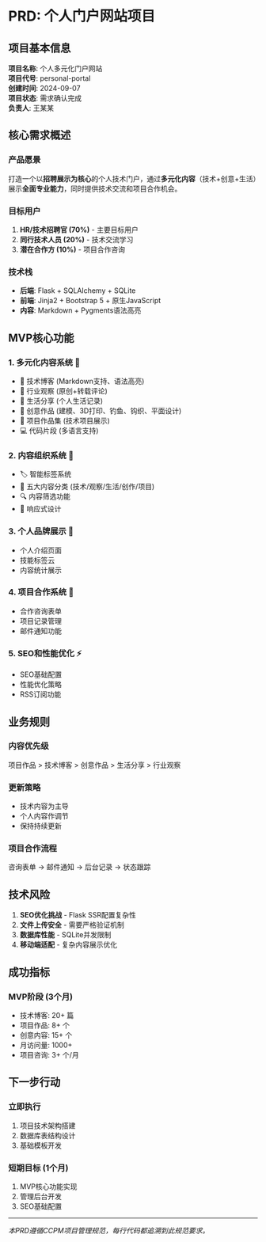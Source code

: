 # PRD: 个人门户网站项目

## 项目基本信息

**项目名称**: 个人多元化门户网站  
**项目代号**: personal-portal  
**创建时间**: 2024-09-07  
**项目状态**: 需求确认完成  
**负责人**: 王某某  

## 核心需求概述

### 产品愿景
打造一个以**招聘展示为核心**的个人技术门户，通过**多元化内容**（技术+创意+生活）展示**全面专业能力**，同时提供技术交流和项目合作机会。

### 目标用户
1. **HR/技术招聘官 (70%)** - 主要目标用户
2. **同行技术人员 (20%)** - 技术交流学习
3. **潜在合作方 (10%)** - 项目合作咨询

### 技术栈
- **后端**: Flask + SQLAlchemy + SQLite
- **前端**: Jinja2 + Bootstrap 5 + 原生JavaScript
- **内容**: Markdown + Pygments语法高亮

## MVP核心功能

### 1. 多元化内容系统 🎯
- 📝 技术博客 (Markdown支持、语法高亮)
- 📰 行业观察 (原创+转载评论)
- 🌊 生活分享 (个人生活记录)
- 🎨 创意作品 (建模、3D打印、钓鱼、钩织、平面设计)
- 💼 项目作品集 (技术项目展示)
- 💻 代码片段 (多语言支持)

### 2. 内容组织系统 📂
- 🏷️ 智能标签系统
- 📂 五大内容分类 (技术/观察/生活/创作/项目)
- 🔍 内容筛选功能
- 📱 响应式设计

### 3. 个人品牌展示 👤
- 个人介绍页面
- 技能标签云
- 内容统计展示

### 4. 项目合作系统 💼
- 合作咨询表单
- 项目记录管理
- 邮件通知功能

### 5. SEO和性能优化 ⚡
- SEO基础配置
- 性能优化策略
- RSS订阅功能

## 业务规则

### 内容优先级
项目作品 > 技术博客 > 创意作品 > 生活分享 > 行业观察

### 更新策略
- 技术内容为主导
- 个人内容作调节
- 保持持续更新

### 项目合作流程
咨询表单 → 邮件通知 → 后台记录 → 状态跟踪

## 技术风险

1. **SEO优化挑战** - Flask SSR配置复杂性
2. **文件上传安全** - 需要严格验证机制
3. **数据库性能** - SQLite并发限制
4. **移动端适配** - 复杂内容展示优化

## 成功指标

### MVP阶段 (3个月)
- 技术博客: 20+ 篇
- 项目作品: 8+ 个
- 创意内容: 15+ 个
- 月访问量: 1000+
- 项目咨询: 3+ 个/月

## 下一步行动

### 立即执行
1. 项目技术架构搭建
2. 数据库表结构设计
3. 基础模板开发

### 短期目标 (1个月)
1. MVP核心功能实现
2. 管理后台开发
3. SEO基础配置

---

*本PRD遵循CCPM项目管理规范，每行代码都追溯到此规范要求。*